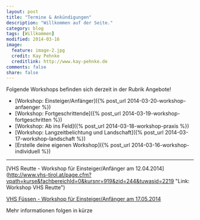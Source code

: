 ```yaml
---
layout: post
title: "Termine & Ankündigungen"
description: "Willkommen auf der Seite."
category: blog
tags: [Willkommen]
modified: 2014-03-16
image:
  feature: image-2.jpg
  credit: Kay Pehnke
  creditlink: http://www.kay-pehnke.de
comments: false
share: false
---
```


Folgende Workshops befinden sich derzeit in der Rubrik Angebote!

* [Workshop: Einsteiger/Anfänger]({% post_url 2014-03-20-workshop-anfaenger %})
* [Workshop: Fortgeschrittende]({% post_url 2014-03-19-workshop-fortgeschritten %})
* [Workshop: Ab ins Feld]({% post_url 2014-03-18-workshop-praxis %})
* [Workshop: Langzeitbelichtung und Landschaft]({% post_url 2014-03-17-workshop-landschaft %})
* [Erstelle deine eigenen Workshop]({% post_url 2014-03-16-workshop-individuell %})

-------------------------------------------------------------------------------------------------------------------

[VHS Reutte - Workshop für Einsteiger/Anfänger am 12.04.2014]
(http://www.vhs-tirol.at/page.cfm?vpath=kurse&fachbereichId=0&kursnr=919&zid=244&tuwasid=2219 "Link: Workshop VHS Reutte")

[VHS Füssen - Workshop für Einsteiger/Anfänger am 17.05.2014](https://vhs-fuessen.de/Veranstaltung/cmx5178fb94b30fa.html "Link: Workshop VHS Füssen")



Mehr informationen folgen in kürze
